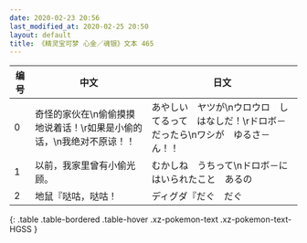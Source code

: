 ```yaml
---
date: 2020-02-23 20:56
last_modified_at: 2020-02-25 20:50
layout: default
title: 《精灵宝可梦 心金／魂银》文本 465
---
```

| 编号 | 中文 | 日文 |
| ---- | ---- | ---- |
| 0 | 奇怪的家伙在\n偷偷摸摸地说着话！\r如果是小偷的话，\n我绝对不原谅！！ | あやしい　ヤツが\nウロウロ　してるって　はなしだ！\rドロボ－　だったら\nワシが　ゆるさ－ん！！ |
| 1 | 以前，我家里曾有小偷光顾。 | むかしね　うちって\nドロボ－に　はいられたこと　あるの |
| 2 | 地鼠『哒咕，哒咕！ | ディグダ『だぐ　だぐ |
{: .table .table-bordered .table-hover .xz-pokemon-text .xz-pokemon-text-HGSS }
